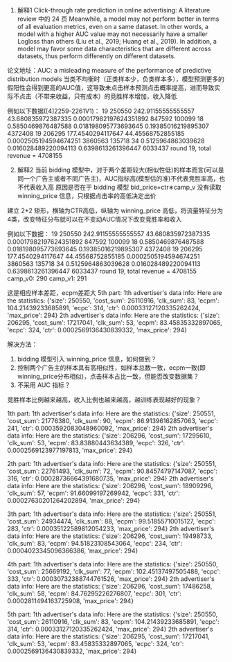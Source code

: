 1. 解释1
Click-through rate prediction in online advertising: A literature review 中的 24 页
Meanwhile, a model may not perform better in terms of all evaluation metrics, even on a same dataset. In other words, a model with a higher AUC value may not necessarily have a smaller Logloss than others (Liu et al., 2019; Huang et al., 2019). In addition, a model may favor some data characteristics that are different across datasets, thus perform differently on different datasets.

论文地址：AUC: a misleading measure of the performance of predictive distribution models
当类不均衡时（正类样本少，负类样本多），模型预测更多的假阳性会得到更高的AUC值，这导致未点击样本预测点击概率提高，进而导致实际不点击（不带来收益，只有成本）的竞胜样本增加，收入降低

例如以下数据([4]2259-2261V1)：
19    250550   242.91155555555557   43.680835972387335   0.00017982197624351892  847592   100099   18       0.5850469876487588   0.018198095773693645 0.19385016219895307  4372408 
19    206295   177.4540294117647    44.45568752855185    0.0002505194594674251   3860563  135718   34       0.5125964863039628   0.016028489220094113 0.6398613261396447   6033437 
round 19, total revenue = 4708155


2. 解释2
当前 bidding 模型中，对于两个差距较大(相似性低)的样本而言(可以是同一个广告主或者不同广告主)，AUC指标高(模型估的准)不代表竞胜率高，也不代表收入高
原因是否在于 bidding 模型 bid_price=ctr∗camp_v 没有读取 winning_price 信息，只根据点击率的高低决定出价

建立 2*2 矩形，横轴为CTR高低，纵轴为 winning_price 高低，将流量特征分为4类，改变特征分布就可以在不变动AUC情况下改变竞胜率和收入

例如以下数据：
19    250550   242.91155555555557   43.680835972387335   0.00017982197624351892  847592   100099   18       0.5850469876487588   0.018198095773693645 0.19385016219895307  4372408 
19    206295   177.4540294117647    44.45568752855185    0.0002505194594674251   3860563  135718   34       0.5125964863039628   0.016028489220094113 0.6398613261396447   6033437 
round 19, total revenue = 4708155
camp_v0: 290
camp_v1: 291

这是相应样本差距，ecpm差距大
5th part:
1th advertiser's data info:
Here are the statistics:
{'size': 250550, 'cost_sum': 26110916, 'clk_sum': 83, 'ecpm': 104.21439233685891, 'ecpc': 314, 'ctr': 0.00033127120335262424, 'max_price': 294}
2th advertiser's data info:
Here are the statistics:
{'size': 206295, 'cost_sum': 17217041, 'clk_sum': 53, 'ecpm': 83.45835332897065, 'ecpc': 324, 'ctr': 0.0002569136430839332, 'max_price': 294}

解决方法：
1. bidding 模型引入 winning_price 信息，如何做到？
2. 控制两个广告主的样本具有高相似性，如样本总数一致，ecpm一致(即winning_price分布相似)，点击样本占比一致，但能否改变数据集？
3. 不采用 AUC 指标？


竞胜样本比例越来越高，收入比例也越来越高，越训练表现越好的现象？





1th part: 
1th advertiser's data info:
Here are the statistics:
{'size': 250551, 'cost_sum': 21776380, 'clk_sum': 90, 'ecpm': 86.91396162857063, 'ecpc': 241, 'ctr': 0.0003592083048960092, 'max_price': 294}
2th advertiser's data info:
Here are the statistics:
{'size': 206296, 'cost_sum': 17295610, 'clk_sum': 53, 'ecpm': 83.83880443634389, 'ecpc': 326, 'ctr': 0.0002569123977197813, 'max_price': 294}

2th part: 
1th advertiser's data info:
Here are the statistics:
{'size': 250551, 'cost_sum': 22761493, 'clk_sum': 72, 'ecpm': 90.84574797147087, 'ecpc': 316, 'ctr': 0.00028736664391680735, 'max_price': 294}
2th advertiser's data info:
Here are the statistics:
{'size': 206296, 'cost_sum': 18909296, 'clk_sum': 57, 'ecpm': 91.66099197269942, 'ecpc': 331, 'ctr': 0.00027630201264202894, 'max_price': 294}

3th part: 
1th advertiser's data info:
Here are the statistics:
{'size': 250551, 'cost_sum': 24934474, 'clk_sum': 88, 'ecpm': 99.51855710015127, 'ecpc': 283, 'ctr': 0.00035122589812054233, 'max_price': 294}
2th advertiser's data info:
Here are the statistics:
{'size': 206296, 'cost_sum': 19498733, 'clk_sum': 83, 'ecpm': 94.51823108543064, 'ecpc': 234, 'ctr': 0.0004023345096366386, 'max_price': 294}

4th part: 
1th advertiser's data info:
Here are the statistics:
{'size': 250550, 'cost_sum': 25669192, 'clk_sum': 77, 'ecpm': 102.45137497505488, 'ecpc': 333, 'ctr': 0.00030732388744761526, 'max_price': 294}
2th advertiser's data info:
Here are the statistics:
{'size': 206296, 'cost_sum': 17486258, 'clk_sum': 58, 'ecpm': 84.76295226276807, 'ecpc': 301, 'ctr': 0.0002811494163725908, 'max_price': 294}

5th part:
1th advertiser's data info:
Here are the statistics:
{'size': 250550, 'cost_sum': 26110916, 'clk_sum': 83, 'ecpm': 104.21439233685891, 'ecpc': 314, 'ctr': 0.00033127120335262424, 'max_price': 294}
2th advertiser's data info:
Here are the statistics:
{'size': 206295, 'cost_sum': 17217041, 'clk_sum': 53, 'ecpm': 83.45835332897065, 'ecpc': 324, 'ctr': 0.0002569136430839332, 'max_price': 294}







<!-- 归结于竞胜样本多导致的收入高？
但不能说明为什么竞胜样本比例越来越高，收入比例也越来越高，这个趋势才是越估越准的现象 -->